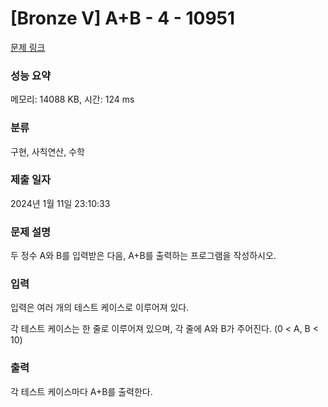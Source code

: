 # [Bronze V] A+B - 4 - 10951 

[문제 링크](https://www.acmicpc.net/problem/10951) 

### 성능 요약

메모리: 14088 KB, 시간: 124 ms

### 분류

구현, 사칙연산, 수학

### 제출 일자

2024년 1월 11일 23:10:33

### 문제 설명

<p>두 정수 A와 B를 입력받은 다음, A+B를 출력하는 프로그램을 작성하시오.</p>

### 입력 

 <p>입력은 여러 개의 테스트 케이스로 이루어져 있다.</p>

<p>각 테스트 케이스는 한 줄로 이루어져 있으며, 각 줄에 A와 B가 주어진다. (0 < A, B < 10)</p>

### 출력 

 <p>각 테스트 케이스마다 A+B를 출력한다.</p>

